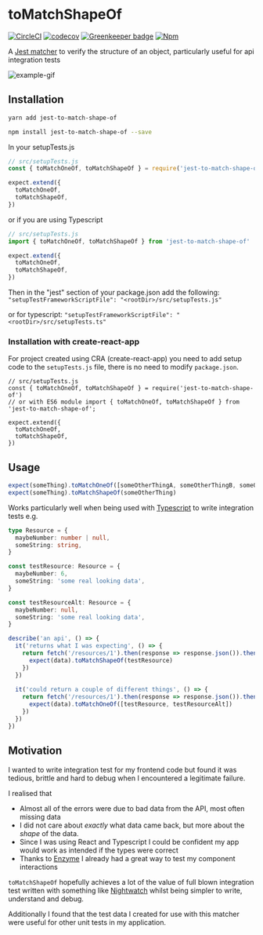 # toMatchShapeOf

[![CircleCI](https://circleci.com/gh/Dean177/jest-to-match-shape-of.svg?style=shield)](https://circleci.com/gh/Dean177/jest-to-match-shape-of)
[![codecov](https://codecov.io/gh/Dean177/jest-to-match-shape-of/branch/master/graph/badge.svg)](https://codecov.io/gh/Dean177/jest-to-match-shape-of)
[![Greenkeeper badge](https://badges.greenkeeper.io/Dean177/jest-to-match-shape-of.svg)](https://greenkeeper.io/)
[![Npm](https://badge.fury.io/js/jest-to-match-shape-of.svg)](https://www.npmjs.com/package/jest-to-match-shape-of)


A [Jest matcher](https://facebook.github.io/jest/docs/en/using-matchers.html) to verify the structure of an object, particularly useful for api integration tests

![example-gif](./example/huge-demo-gif.gif)

## Installation

```bash
yarn add jest-to-match-shape-of
```

```bash
npm install jest-to-match-shape-of --save
```

In your setupTests.js
```javascript
// src/setupTests.js
const { toMatchOneOf, toMatchShapeOf } = require('jest-to-match-shape-of')

expect.extend({
  toMatchOneOf,
  toMatchShapeOf,
})
```
or if you are using Typescript

```typescript
// src/setupTests.js
import { toMatchOneOf, toMatchShapeOf } from 'jest-to-match-shape-of'

expect.extend({
  toMatchOneOf,
  toMatchShapeOf,
})
```

Then in the "jest" section of your package.json add the following:
`"setupTestFrameworkScriptFile": "<rootDir>/src/setupTests.js"`

or for typescript:
`"setupTestFrameworkScriptFile": "<rootDir>/src/setupTests.ts"`

### Installation with create-react-app
For project created using CRA (create-react-app) you need to add setup code to the `setupTests.js` file, there is no need to modify `package.json`.

```
// src/setupTests.js
const { toMatchOneOf, toMatchShapeOf } = require('jest-to-match-shape-of')
// or with ES6 module import { toMatchOneOf, toMatchShapeOf } from 'jest-to-match-shape-of';

expect.extend({
  toMatchOneOf,
  toMatchShapeOf,
})
```

## Usage

```javascript
expect(someThing).toMatchOneOf([someOtherThingA, someOtherThingB, someOtherThingC])
expect(someThing).toMatchShapeOf(someOtherThing)
```

Works particularly well when being used with [Typescript](https://www.typescriptlang.org/) to write integration tests e.g.

```typescript
type Resource = {
  maybeNumber: number | null, 
  someString: string,
}

const testResource: Resource = {
  maybeNumber: 6,
  someString: 'some real looking data',
}

const testResourceAlt: Resource = {
  maybeNumber: null,
  someString: 'some real looking data',
}

describe('an api', () => {
  it('returns what I was expecting', () => {
    return fetch('/resources/1').then(response => response.json()).then((data) => {
      expect(data).toMatchShapeOf(testResource)  
    })            
  })
  
  it('could return a couple of different things', () => {
    return fetch('/resources/1').then(response => response.json()).then((data) => {
      expect(data).toMatchOneOf([testResource, testResourceAlt])  
    })    
  })
})

```

## Motivation

I wanted to write integration test for my frontend code but found it was tedious, brittle and 
hard to debug when I encountered a legitimate failure. 

I realised that
- Almost all of the errors were due to bad data from the API, most often missing data
- I did not care about *exactly* what data came back, but more about the *shape* of the data.
- Since I was using React and Typescript I could be confident my app would work as intended if the types were correct
- Thanks to [Enzyme](https://github.com/airbnb/enzyme) I already had a great way to test my component interactions
 
 `toMatchShapeOf` hopefully achieves a lot of the value of full blown integration test written with something like 
[Nightwatch](http://nightwatchjs.org/) whilst being simpler to write, understand and debug.

Additionally I found that the test data I created for use with this matcher were useful for other unit tests in my application.
